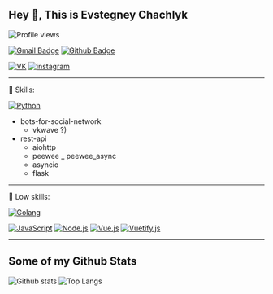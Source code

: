 ## Hey 👋, This is Evstegney Chachlyk
![Profile views](https://gpvc.arturio.dev/Waitrum)

[![Gmail Badge](https://img.shields.io/badge/-evstegneych@mail.ru-c14438?style=for-the-badge&logo=Gmail&logoColor=white&link=mailto:evstegneych@mail.ru)](mailto:evstegneych@mail.ru) [![Github Badge](https://img.shields.io/badge/-Waitrum-grey?style=for-the-badge&logo=github&logoColor=white&link=https://github.com/Waitrum/)](https://www.github.com/Waitrum/) 

[![VK](https://img.shields.io/badge/VK---?logo=vk&style=for-the-badge&color=7fa7d4)](https://vk.com/e.chachlyk)
[![instagram](https://img.shields.io/badge/instagram---?logo=instagram&style=for-the-badge&color=ffc0cb)](https://www.instagram.com/evstegneych/)

---

<p align='left'>🌟 Skills:</p>

[![Python](https://img.shields.io/badge/Python---?logo=python&style=for-the-badge&color=ccccff)](https://python.org) 
- bots-for-social-network
    - vkwave ?)
- rest-api
    - aiohttp
    - peewee _ peewee_async
    - asyncio
    - flask


---

<p align='left'>🌟 Low skills:</p>

[![Golang](https://img.shields.io/badge/Golang---?logo=go&style=for-the-badge&color=ccccff)](https://golang.org)

[![JavaScript](https://img.shields.io/badge/-JavaScript-000?logo=JavaScript&link=https://www.ecma-international.org/&style=for-the-badge)](https://www.ecma-international.org/)
[![Node.js](https://img.shields.io/badge/-Node.js-339933?logo=Node.js&logoColor=white&link=https://nodejs.org&style=for-the-badge)](https://nodejs.org)
[![Vue.js](https://img.shields.io/badge/Vue---?logo=vue.js&logoColor=white&style=for-the-badge)](https://ru.vuejs.org/)
[![Vuetify.js](https://img.shields.io/badge/vuetify---?logo=vuetify&logoColor=white&style=for-the-badge)](https://vuetifyjs.com/)

---

## Some of my Github Stats
![Github stats](https://github-readme-stats.vercel.app/api?username=Waitrum&show_icons=true&include_all_commits=true&bg_color=90,904e95,f664af&title_color=fff&text_color=fff)
![Top Langs](https://github-readme-stats.vercel.app/api/top-langs/?username=Waitrum&bg_color=90,904e95,f664af&title_color=fff&text_color=fff)

